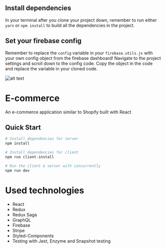 
## Install dependencies

In your terminal after you clone your project down, remember to run either `yarn` or `npm install` to build all the dependencies in the project.

## Set your firebase config

Remember to replace the `config` variable in your `firebase.utils.js` with your own config object from the firebase dashboard! Navigate to the project settings and scroll down to the config code. Copy the object in the code and replace the variable in your cloned code.

![alt text](https://i.ibb.co/6ywMkBf/Screen-Shot-2019-07-01-at-11-35-02-AM.png "image to firebase config")

# E-commerce
An e-commerce application similar to Shopify built with React 

## Quick Start

```bash
# Install dependencies for server
npm install

# Install dependencies for client
npm run client-install

# Run the client & server with concurrently
npm run dev
```
 
# Used technologies
* React
* Redux
* Redux Saga
* GraphQL
* Firebase
* Stripe
* Styled-Components
* Testing with Jest, Enzyme and Snapshot testing


